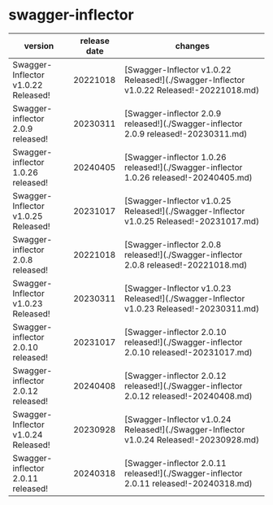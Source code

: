 # swagger-inflector	


|version|release date|changes|
|---|---|---|
|Swagger-Inflector v1.0.22 Released!|20221018|[Swagger-Inflector v1.0.22 Released!](./Swagger-Inflector v1.0.22 Released!-20221018.md)|
|Swagger-inflector 2.0.9 released!|20230311|[Swagger-inflector 2.0.9 released!](./Swagger-inflector 2.0.9 released!-20230311.md)|
|Swagger-inflector 1.0.26 released!|20240405|[Swagger-inflector 1.0.26 released!](./Swagger-inflector 1.0.26 released!-20240405.md)|
|Swagger-Inflector v1.0.25 Released!|20231017|[Swagger-Inflector v1.0.25 Released!](./Swagger-Inflector v1.0.25 Released!-20231017.md)|
|Swagger-inflector 2.0.8 released!|20221018|[Swagger-inflector 2.0.8 released!](./Swagger-inflector 2.0.8 released!-20221018.md)|
|Swagger-Inflector v1.0.23 Released!|20230311|[Swagger-Inflector v1.0.23 Released!](./Swagger-Inflector v1.0.23 Released!-20230311.md)|
|Swagger-inflector 2.0.10 released!|20231017|[Swagger-inflector 2.0.10 released!](./Swagger-inflector 2.0.10 released!-20231017.md)|
|Swagger-inflector 2.0.12 released!|20240408|[Swagger-inflector 2.0.12 released!](./Swagger-inflector 2.0.12 released!-20240408.md)|
|Swagger-Inflector v1.0.24 Released!|20230928|[Swagger-Inflector v1.0.24 Released!](./Swagger-Inflector v1.0.24 Released!-20230928.md)|
|Swagger-inflector 2.0.11 released!|20240318|[Swagger-inflector 2.0.11 released!](./Swagger-inflector 2.0.11 released!-20240318.md)|
